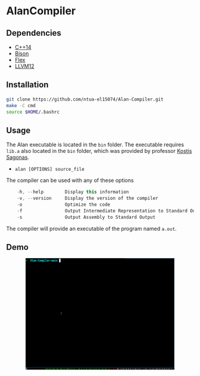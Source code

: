 # AlanCompiler

## Dependencies
* [C++14](https://www.cplusplus.com/)
* [Bison](https://www.gnu.org/software/bison/)
* [Flex](https://en.wikipedia.org/wiki/Flex_(lexical_analyser_generator))
* [LLVM12](https://llvm.org/)

## Installation 
```bash 
git clone https://github.com/ntua-el15074/Alan-Compiler.git
make -C cmd
source $HOME/.bashrc
```

## Usage 
The Alan executable is located in the ```bin``` folder.
The executable requires ```lib.a``` also located in the ```bin``` folder, 
which was provided by professor [Kostis Sagonas](https://github.com/kostis).

* ```alan [OPTIONS] source_file```

The compiler can be used with any of these options
```c++
    -h, --help        Display this information
    -v, --version     Display the version of the compiler
    -o                Optimize the code
    -f                Output Intermediate Representation to Standard Output
    -s                Output Assembly to Standard Output
```

The compiler will provide an executable of the program named ```a.out```.

## Demo 
<div align="center">
    <img src="./assets/hello.gif" width="400" height="300" />
</div>

